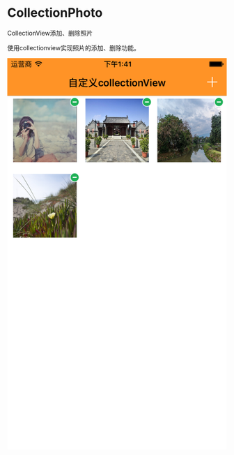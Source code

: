 # CollectionPhoto
CollectionView添加、删除照片

使用collectionview实现照片的添加、删除功能。

 ![image](https://github.com/cheng534078182/CollectionPhoto/blob/master/CollectionPhotoTests/SimulatorPhoto.png)
